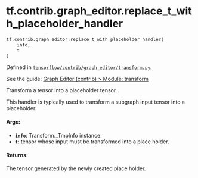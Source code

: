<div itemscope itemtype="http://developers.google.com/ReferenceObject">
<meta itemprop="name" content="tf.contrib.graph_editor.replace_t_with_placeholder_handler" />
<meta itemprop="path" content="Stable" />
</div>

# tf.contrib.graph_editor.replace_t_with_placeholder_handler

``` python
tf.contrib.graph_editor.replace_t_with_placeholder_handler(
    info,
    t
)
```



Defined in [`tensorflow/contrib/graph_editor/transform.py`](https://www.tensorflow.org/code/tensorflow/contrib/graph_editor/transform.py).

See the guide: [Graph Editor (contrib) > Module: transform](../../../../../api_guides/python/contrib.graph_editor.md#Module_transform)

Transform a tensor into a placeholder tensor.

This handler is typically used to transform a subgraph input tensor into a
placeholder.

#### Args:

* <b>`info`</b>: Transform._TmpInfo instance.
* <b>`t`</b>: tensor whose input must be transformed into a place holder.

#### Returns:

The tensor generated by the newly created place holder.